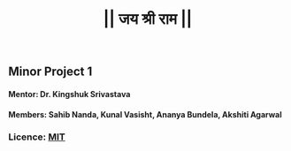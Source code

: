 # <center>**|| जय श्री राम ||**</center>

<br>

## **Minor Project 1**

#### Mentor: Dr. Kingshuk Srivastava
#### Members: Sahib Nanda, Kunal Vasisht, Ananya Bundela, Akshiti Agarwal

### Licence: [MIT](LICENSE)


<!-- ## **Steps For Coding (Only Developing Part)**

1. Create **Input Layer** Code
2. Create **Dense Layer** Code With Different Activation Functions
3. Add Other Layers Like **CNN**, **RNN**, **LSTM** etc. 
4. Write **Output Layer** Code
5. Write **Optimizing Algorithms** Like Adam etc.
6. Write **Pruning** Algorithms
7. Create **Training** And **Testing** Functions With Automating Iterations

**Note:** Do All This With Dynamic Memory Allocation. -->
